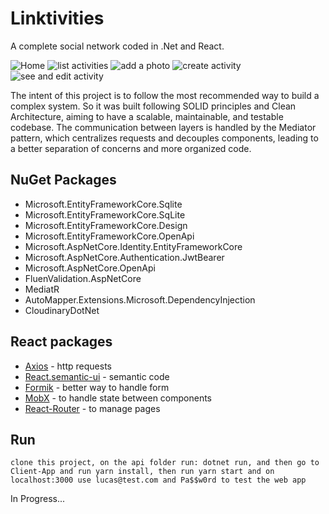 # Linktivities

A complete social network coded in .Net and React.

<div>
  <img src="https://github.com/bylucaspaiva/Linktivities/assets/58491622/d2dcbf3a-8aa8-42c4-8d2d-f8423350a972" alt="Home" />
  <img src="https://github.com/bylucaspaiva/Linktivities/assets/58491622/23e66a88-9e03-47d1-bf7c-077adff59e20" alt="list activities" />
  <img src="https://github.com/bylucaspaiva/Linktivities/assets/58491622/84f27bc4-1bd8-41f0-829f-2881ddd36cd3" alt="add a photo" />
  <img src="https://github.com/bylucaspaiva/Linktivities/assets/58491622/a8aaf73f-efee-47a6-ba40-e851ee7486b7" alt="create activity"  />    
  <img src="https://github.com/bylucaspaiva/Linktivities/assets/58491622/956890c0-6beb-479e-9fbf-0b3c5326bd60" alt="see and edit activity"  />
</div>


The intent of this project is to follow the most recommended way to build a complex system. So it was built following SOLID principles and Clean Architecture, aiming to have a scalable, maintainable, and testable codebase. The communication between layers is handled by the Mediator pattern, which centralizes requests and decouples components, leading to a better separation of concerns and more organized code.

## NuGet Packages

- Microsoft.EntityFrameworkCore.Sqlite
- Microsoft.EntityFrameworkCore.SqLite
- Microsoft.EntityFrameworkCore.Design
- Microsoft.EntityFrameworkCore.OpenApi
- Microsoft.AspNetCore.Identity.EntityFrameworkCore
- Microsoft.AspNetCore.Authentication.JwtBearer
- Microsoft.AspNetCore.OpenApi
- FluenValidation.AspNetCore
- MediatR
- AutoMapper.Extensions.Microsoft.DependencyInjection
- CloudinaryDotNet

## React packages

- [Axios](https://axios-http.com/ptbr/docs/intro) - http requests
- [React.semantic-ui](https://react.semantic-ui.com) - semantic code
- [Formik](https://formik.org/) - better way to handle form
- [MobX](https://mobx.js.org/README.html) - to handle state between components
- [React-Router](https://reactrouter.com/en/main) - to manage pages

## Run
``
clone this project,
on the api folder run: dotnet run,
and then go to Client-App and run yarn install,
then run yarn start and on localhost:3000 use lucas@test.com and Pa$$w0rd to test the web app
``


In Progress...
